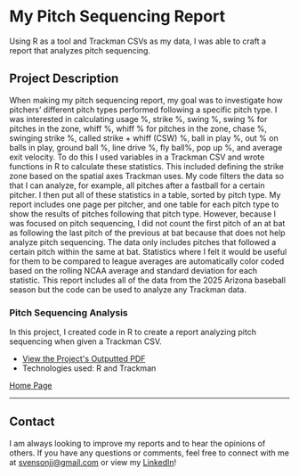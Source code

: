 # My Pitch Sequencing Report

Using R as a tool and Trackman CSVs as my data, I was able to craft a report that analyzes pitch sequencing.

## Project Description

When making my pitch sequencing report, my goal was to investigate how pitchers’ different pitch types performed following a specific pitch type. I was interested in calculating usage %, strike %, swing %, swing % for pitches in the zone, whiff %, whiff % for pitches in the zone, chase %, swinging strike %, called strike + whiff (CSW) %, ball in play %, out % on balls in play, ground ball %, line drive %, fly ball%, pop up %, and average exit velocity. To do this I used variables in a Trackman CSV and wrote functions in R to calculate these statistics. This included defining the strike zone based on the spatial axes Trackman uses. My code filters the data so that I can analyze, for example, all pitches after a fastball for a certain pitcher. I then put all of these statistics in a table, sorted by pitch type. My report includes one page per pitcher, and one table for each pitch type to show the results of pitches following that pitch type. However, because I was focused on pitch sequencing, I did not count the first pitch of an at bat as following the last pitch of the previous at bat because that does not help analyze pitch sequencing. The data only includes pitches that followed a certain pitch within the same at bat. Statistics where I felt it would be useful for them to be compared to league averages are automatically color coded based on the rolling NCAA average and standard deviation for each statistic. This report includes all of the data from the 2025 Arizona baseball season but the code can be used to analyze any Trackman data.

### Pitch Sequencing Analysis
In this project, I created code in R to create a report analyzing pitch sequencing when given a Trackman CSV.

- [View the Project's Outputted PDF](https://github.com/jjsvenson/jj-svenson-baseball-analytics/blob/6d52ec99b18b91dad9d6e2813f8733d169efa4c3/Arizona%20Wildcats%20Pitch%20Sequencing%20Report.pdf)
- Technologies used: R and Trackman

[Home Page](index.md)

---

## Contact

I am always looking to improve my reports and to hear the opinions of others. If you have any questions or comments, feel free to connect with me at [svensonjj@gmail.com](mailto:svensonjj@gmail.com) or view my [LinkedIn](https://www.linkedin.com/in/john-jj-svenson/)!
